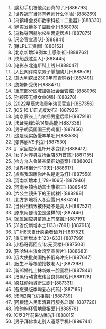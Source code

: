 
1. [魔幻手机被他买到真的了]-[886793]
1. [世界冠军当体育老师什么体验]-[888269]
1. [乌镇峰会发布数字科技十二重器]-[888330]
1. [确实发量多了显脸小]-[888098]
1. [乌称夺回赫尔松州两定居点]-[887875]
1. [尺帝官宣离队]-[888841]
1. [曝LPL工资帽]-[888152]
1. [北京新增59例本土感染者]-[888762]
1. [快船战胜湖人]-[888445]
1. [电影东北迪斯科上线]-[888047]
1. [人民网评南京男子掌掴幼儿]-[888518]
1. [意大利挖出2300年前青铜器]-[887491]
1. [詹姆斯受伤]-[888471]
1. [重庆部分区域加强社会面管控]-[888096]
1. [孙颖莎无缘女单8强]-[888278]
1. [2022星辰大海青年演员官宣]-[887356]
1. [iOS 16.1.1正式版发布]-[887925]
1. [南京家长上门掌掴男童后续]-[887918]
1. [法证先锋5第14集高能]-[887339]
1. [男子朝英国国王扔鸡蛋]-[887456]
1. [这是现实版慢羊羊吧]-[888538]
1. [张伟丽VS卡拉]-[887530]
1. [厂家回应保温杯开水变绿]-[888412]
1. [女子为养男友抢金店5万首饰]-[887155]
1. [检方介入鲁某某掌掴幼童案]-[888802]
1. [世界杯倒计时10天]-[888617]
1. [点燃我温暖你片头是走马灯]-[887558]
1. [河南新增本土178+1065]-[887946]
1. [河南乡镇协助富士康招工]-[888545]
1. [六公主镜头下的王鹤棣]-[888288]
1. [北方多地将入冬迎雪]-[887424]
1. [当长相精致被怀疑不是真人]-[887527]
1. [原来阿瑟请坐是这样的]-[887446]
1. [家属回应男童遭上门掌掴]-[887191]
1. [31省份新增本土1133+7691]-[887913]
1. [广州8天累计感染者破万]-[887521]
1. [重庆新增本土123+633]-[887799]
1. [小杨哥再回应1亿元买楼]-[887503]
1. [陈哈琳主演金鸡奖宣传片]-[888683]
1. [俄大使批美国拖长俄乌冲突]-[887647]
1. [医生不等核酸抢救老人]-[887398]
1. [新郎婚礼上抹新娘一脸蛋糕]-[887846]
1. [扫黑行动曾志伟吕良伟飙戏]-[888128]
1. [疯狂动物城衍生剧]-[887331]
1. [备忘录版李峋爱心代码]-[887165]
1. [澳洲2架飞机相撞]-[888739]
1. [阿根廷人民币清算行服务启动]-[887726]
1. [命韵峋环雪地里相爱]-[888576]
1. [C罗3年前采访曝光]-[888015]
1. [男子拜佛拿走别人遗落手机]-[886744]